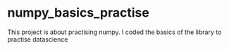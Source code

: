# numpy_basics_practise
This project is about practising numpy. I coded the basics of the library to practise datascience
